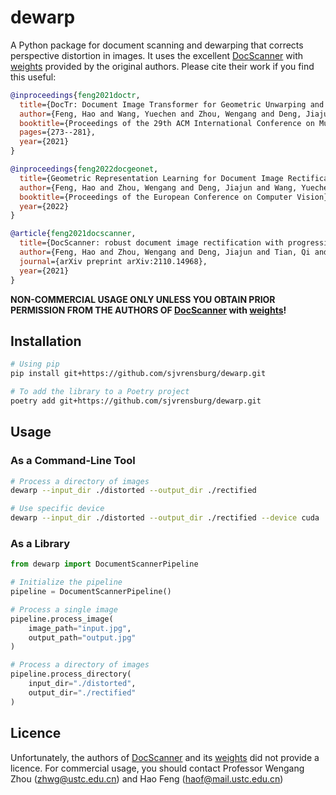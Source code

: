 # dewarp

A Python package for document scanning and dewarping that corrects perspective distortion in images. It uses the excellent [DocScanner](https://github.com/fh2019ustc/DocScanner?tab=readme-ov-file) with [weights](https://drive.google.com/drive/folders/1W1_DJU8dfEh6FqDYqFQ7ypR38Z8c5r4D?usp=sharing) provided by the original authors. Please cite their work if you find this useful:

```bib
@inproceedings{feng2021doctr,
  title={DocTr: Document Image Transformer for Geometric Unwarping and Illumination Correction},
  author={Feng, Hao and Wang, Yuechen and Zhou, Wengang and Deng, Jiajun and Li, Houqiang},
  booktitle={Proceedings of the 29th ACM International Conference on Multimedia},
  pages={273--281},
  year={2021}
}

@inproceedings{feng2022docgeonet,
  title={Geometric Representation Learning for Document Image Rectification},
  author={Feng, Hao and Zhou, Wengang and Deng, Jiajun and Wang, Yuechen and Li, Houqiang},
  booktitle={Proceedings of the European Conference on Computer Vision},
  year={2022}
}

@article{feng2021docscanner,
  title={DocScanner: robust document image rectification with progressive learning},
  author={Feng, Hao and Zhou, Wengang and Deng, Jiajun and Tian, Qi and Li, Houqiang},
  journal={arXiv preprint arXiv:2110.14968},
  year={2021}
}
```

**NON-COMMERCIAL USAGE ONLY UNLESS YOU OBTAIN PRIOR PERMISSION FROM THE AUTHORS OF [DocScanner](https://github.com/fh2019ustc/DocScanner?tab=readme-ov-file) with [weights](https://drive.google.com/drive/folders/1W1_DJU8dfEh6FqDYqFQ7ypR38Z8c5r4D?usp=sharing)!**

## Installation

```bash
# Using pip
pip install git+https://github.com/sjvrensburg/dewarp.git

# To add the library to a Poetry project
poetry add git+https://github.com/sjvrensburg/dewarp.git
```

## Usage

### As a Command-Line Tool

```bash
# Process a directory of images
dewarp --input_dir ./distorted --output_dir ./rectified

# Use specific device
dewarp --input_dir ./distorted --output_dir ./rectified --device cuda
```

### As a Library

```python
from dewarp import DocumentScannerPipeline

# Initialize the pipeline
pipeline = DocumentScannerPipeline()

# Process a single image
pipeline.process_image(
    image_path="input.jpg",
    output_path="output.jpg"
)

# Process a directory of images
pipeline.process_directory(
    input_dir="./distorted",
    output_dir="./rectified"
)
```

## Licence

Unfortunately, the authors of [DocScanner](https://github.com/fh2019ustc/DocScanner?tab=readme-ov-file) and its [weights](https://drive.google.com/drive/folders/1W1_DJU8dfEh6FqDYqFQ7ypR38Z8c5r4D?usp=sharing) did not provide a licence. For commercial usage, you should contact Professor Wengang Zhou ([zhwg@ustc.edu.cn](zhwg@ustc.edu.cn)) and Hao Feng ([haof@mail.ustc.edu.cn](haof@mail.ustc.edu.cn)) 

